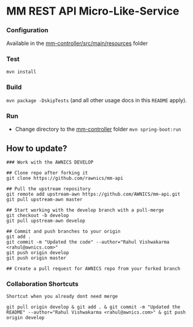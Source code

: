 # MM REST API Micro-Like-Service

### Configuration
Available in the [mm-controller/src/main/resources](mm-controller/src/main/resources) folder 

### Test
`mvn install`

### Build
`mvn package -DskipTests` (and all other usage docs in this `README` apply).

### Run
- Change directory to the [mm-controller](mm-controller) folder
`mvn spring-boot:run`



## How to update?
```
### Work with the AWNICS DEVELOP 

## Clone repo after forking it
git clone https://github.com/rawnics/mm-api

## Pull the upstream repository
git remote add upstream-awn https://github.com/AWNICS/mm-api.git
git pull upstream-awn master

## Start working with the develop branch with a pull-merge
git checkout -b develop
git pull upstream-awn develop

## Commit and push branches to your origin
git add .
git commit -m "Updated the code" --author="Rahul Vishwakarma <rahul@awnics.com>"
git push origin develop
git push origin master

## Create a pull request for AWNICS repo from your forked branch

```


### Collaboration Shortcuts
```
Shortcut when you already dont need merge

git pull origin develop & git add . & git commit -m "Updated the README" --author="Rahul Vishwakarma <rahul@awnics.com>" & git push origin develop
```